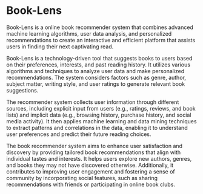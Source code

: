 # Book-Lens
Book-Lens is a online book recommender system that combines advanced machine learning algorithms, user data analysis, and personalized recommendations to create an interactive and efficient platform that assists users in finding their next captivating read. 

Book-Lens is a technology-driven tool that suggests books to users based on their preferences, interests, and past reading history. It utilizes various algorithms and techniques to analyze user data and make personalized recommendations. The system considers factors such as genre, author, subject matter, writing style, and user ratings to generate relevant book suggestions.

The recommender system collects user information through different sources, including explicit input from users (e.g., ratings, reviews, and book lists) and implicit data (e.g., browsing history, purchase history, and social media activity). It then applies machine learning and data mining techniques to extract patterns and correlations in the data, enabling it to understand user preferences and predict their future reading choices.

The book recommender system aims to enhance user satisfaction and discovery by providing tailored book recommendations that align with individual tastes and interests. It helps users explore new authors, genres, and books they may not have discovered otherwise. Additionally, it contributes to improving user engagement and fostering a sense of community by incorporating social features, such as sharing recommendations with friends or participating in online book clubs.
